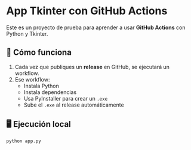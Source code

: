 # App Tkinter con GitHub Actions

Este es un proyecto de prueba para aprender a usar **GitHub Actions** con Python y Tkinter.

## 🚀 Cómo funciona

1. Cada vez que publiques un **release** en GitHub, se ejecutará un workflow.
2. Ese workflow:
   - Instala Python
   - Instala dependencias
   - Usa PyInstaller para crear un `.exe`
   - Sube el `.exe` al release automáticamente

## 🖥️ Ejecución local

```bash
python app.py
```
